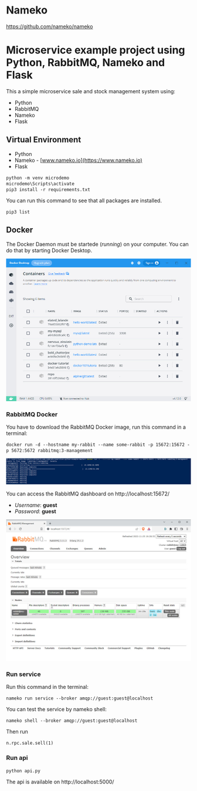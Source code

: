 # Nameko


https://github.com/nameko/nameko

# Microservice example project using Python, RabbitMQ, Nameko and Flask

This a simple microservice sale and stock management system using:

- Python
- RabbitMQ
- Nameko
- Flask

## Virtual Environment
- Python
- Nameko - [www.nameko.io](https://www.nameko.io)
- Flask

```shell
python -m venv microdemo
microdemo\Scripts\activate
pip3 install -r requirements.txt
```

You can run this command to see that all packages are installed.

```shell
pip3 list
```

## Docker
The Docker Daemon must be startede (*running*) on your computer. You can do that by starting Docker Desktop.

![](./image/docker_desktop.jpg)

### RabbitMQ Docker
You have to download the RabbitMQ Docker image, run this command in a terminal:

```shell
docker run -d --hostname my-rabbit --name some-rabbit -p 15672:15672 -p 5672:5672 rabbitmq:3-management
```

![](./image/rabbitmy_docker.jpg)

You can access the RabbitMQ dashboard on http://localhost:15672/

- *Username*: **guest**
- *Password*: **guest**

![](./image/rabbitmq_dashboard.jpg)


### Run service
Run this command in the terminal:
```shell
nameko run service --broker amqp://guest:guest@localhost
```

You can test the service by nameko shell:
```shell
nameko shell --broker amqp://guest:guest@localhost
```

Then run
```shell
n.rpc.sale.sell(1)
```

### Run api
```shell
python api.py
```

The api is available on http://localhost:5000/
